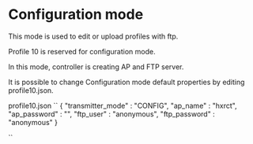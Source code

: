 # Configuration mode

This mode is used to edit or upload profiles with ftp.

Profile 10 is reserved for configuration mode.

In this mode, controller is creating AP and FTP server.

It is possible to change Configuration mode default properties by editing profile10.json.


profile10.json
``
{
    "transmitter_mode" : "CONFIG",
    "ap_name" : "hxrct",
    "ap_password" : "",
    "ftp_user" : "anonymous",
    "ftp_password" : "anonymous"
}

``